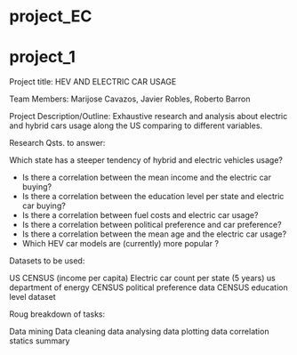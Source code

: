 # project_EC
# project_1
Project title: HEV AND ELECTRIC CAR USAGE

Team Members: Marijose Cavazos, Javier Robles, Roberto Barron

Project Description/Outline: Exhaustive research and analysis about electric and hybrid cars usage along the US comparing to different variables. 

Research Qsts. to answer: 

Which state has a steeper tendency of hybrid and electric vehicles usage?
* Is there a correlation between the mean income and the electric car buying?
* Is there a correlation between the education level per state and electric car buying?
* Is there a correlation between fuel costs and electric car usage?
* Is there a correlation between political preference and car preference?
* Is there a correlation between the mean age and the electric car usage?
* Which HEV car models are (currently) more popular ?

Datasets to be used: 

US CENSUS (income per capita)
Electric car count per state (5 years) us department of energy
CENSUS political preference data
CENSUS education level dataset

Roug breakdown of tasks:

Data mining
Data cleaning
data analysing
data plotting
data correlation
statics summary

